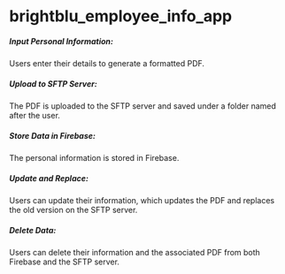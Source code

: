 # brightblu_employee_info_app

##### Input Personal Information:
Users enter their details to generate a formatted PDF.

##### Upload to SFTP Server: 
The PDF is uploaded to the SFTP server and saved under a folder named after the user.

##### Store Data in Firebase: 
The personal information is stored in Firebase.

##### Update and Replace:
Users can update their information, which updates the PDF and replaces the old version on the SFTP server.

##### Delete Data:
Users can delete their information and the associated PDF from both Firebase and the SFTP server.


